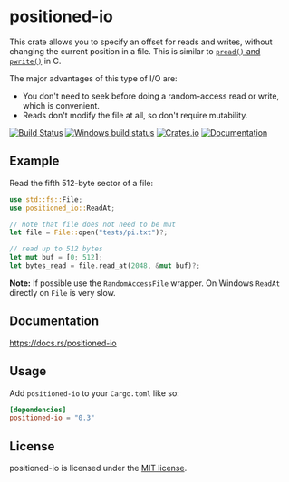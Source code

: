 positioned-io
=============

This crate allows you to specify an offset for reads and writes, without changing the current
position in a file. This is similar to [`pread()` and `pwrite()`][pread] in C.

The major advantages of this type of I/O are:

* You don't need to seek before doing a random-access read or write, which is convenient.
* Reads don't modify the file at all, so don't require mutability.

[pread]: http://man7.org/linux/man-pages/man2/pread.2.html

[![Build Status](https://travis-ci.org/vasi/positioned-io.svg?branch=master)](https://travis-ci.org/vasi/positioned-io)
[![Windows build status](https://ci.appveyor.com/api/projects/status/walpg9hx45benhia?svg=true)](https://ci.appveyor.com/project/niklasf/positioned-io)
[![Crates.io](https://img.shields.io/crates/v/positioned-io.svg)](https://crates.io/crates/positioned-io)
[![Documentation](https://docs.rs/positioned-io/badge.svg)](https://docs.rs/positioned-io)

Example
-------

Read the fifth 512-byte sector of a file:

```rust
use std::fs::File;
use positioned_io::ReadAt;

// note that file does not need to be mut
let file = File::open("tests/pi.txt")?;

// read up to 512 bytes
let mut buf = [0; 512];
let bytes_read = file.read_at(2048, &mut buf)?;
```

**Note:** If possible use the `RandomAccessFile` wrapper. On Windows `ReadAt`
directly on `File` is very slow.

Documentation
-------------

https://docs.rs/positioned-io

Usage
-----

Add `positioned-io` to your `Cargo.toml` like so:

```toml
[dependencies]
positioned-io = "0.3"
```

License
-------

positioned-io is licensed under the [MIT license](https://github.com/vasi/positioned-io/blob/master/LICENSE-MIT).
